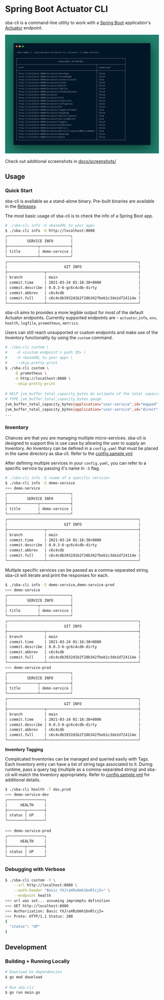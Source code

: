 # Spring Boot Actuator CLI

sba-cli is a command-line utility to work with a [Spring Boot](https://spring.io/projects/spring-boot) application's [Actuator](https://docs.spring.io/spring-boot/docs/current/reference/html/production-ready-features.html) endpoint.

![actuator screenshot](./docs/screenshots/actuator.png)

Check out additional screenshots in [docs/screenshots/](./docs/screenshots/README.md)

## Usage

### Quick Start

sba-cli is available as a stand-alone binary. Pre-built binaries are available in the [Releases](https://github.com/arkits/spring-boot-actuator-cli/releases).

The most basic usage of sba-cli is to check the info of a Spring Boot app.

```bash
# ./sba-cli info -U <baseURL to your app>
$ ./sba-cli info -U http://localhost:8080
┌─────────────────────────────┐
│         SERVICE INFO        │
├──────────────┬──────────────┤
│ title        │ demo-service │
└──────────────┴──────────────┘
┌────────────────────────────────────────────────────────────┐
│                          GIT INFO                          │
├─────────────────┬──────────────────────────────────────────┤
│ branch          │ main                                     │
│ commit.time     │ 2021-03-24 01:18:38+0000                 │
│ commit.describe │ 0.0.3-6-gc6c4cdb-dirty                   │
│ commit.abbrev   │ c6c4cdb                                  │
│ commit.full     │ c6c4cdb3932d1b2f28b342fbeb1c3de1d724114e │
└─────────────────┴──────────────────────────────────────────┘
```

sba-cli aims to provides a more legible output for most of the default Actuator endpoints. Currently supported endpoints are - `actuator`,`info`, `env`, `health`, `logfile`, `prometheus`, `metrics`.

Users can still reach unsupported or custom endpoints and make use of the Inventory functionality by using the `custom` command.

```bash
# ./sba-cli custom \
#    -E <custom endpoint's path ID> \
#    -U <baseURL to your app> \
#    --skip-pretty-print
$ ./sba-cli custom \
    -E prometheus \
    -U http://localhost:8080 \
    --skip-pretty-print

# HELP jvm_buffer_total_capacity_bytes An estimate of the total capacity of the buffers in this pool
# TYPE jvm_buffer_total_capacity_bytes gauge
jvm_buffer_total_capacity_bytes{application="user-service",id="mapped",} 0.0
jvm_buffer_total_capacity_bytes{application="user-service",id="direct",} 81920.0
...
```

### Inventory

Chances are that you are managing multiple micro-services. sba-cli is designed to support this is use case by allowing the user to supply an Inventory. An Inventory can be defined in a `config.yaml` that must be placed in the same directory as sba-cli. Refer to the [config.sample.yml](./config.sample.yml)

After defining multiple services in your `config.yaml`, you can refer to a specific service by passing it's name in `-S` flag.

```bash
# ./sba-cli info -S <name of a specific service>
$ ./sba-cli info -S demo-service
>>> demo-service
┌─────────────────────────────┐
│         SERVICE INFO        │
├──────────────┬──────────────┤
│ title        │ demo-service │
└──────────────┴──────────────┘
┌────────────────────────────────────────────────────────────┐
│                          GIT INFO                          │
├─────────────────┬──────────────────────────────────────────┤
│ branch          │ main                                     │
│ commit.time     │ 2021-03-24 01:18:38+0000                 │
│ commit.describe │ 0.0.3-6-gc6c4cdb-dirty                   │
│ commit.abbrev   │ c6c4cdb                                  │
│ commit.full     │ c6c4cdb3932d1b2f28b342fbeb1c3de1d724114e │
└─────────────────┴──────────────────────────────────────────┘
```

Multiple specific services can be passed as a comma-separated string. sba-cli will iterate and print the responses for each.

```bash
$ ./sba-cli info -S demo-service,demo-service-prod
>>> demo-service
┌─────────────────────────────┐
│         SERVICE INFO        │
├──────────────┬──────────────┤
│ title        │ demo-service │
└──────────────┴──────────────┘
┌────────────────────────────────────────────────────────────┐
│                          GIT INFO                          │
├─────────────────┬──────────────────────────────────────────┤
│ branch          │ main                                     │
│ commit.time     │ 2021-03-24 01:18:38+0000                 │
│ commit.describe │ 0.0.3-6-gc6c4cdb-dirty                   │
│ commit.abbrev   │ c6c4cdb                                  │
│ commit.full     │ c6c4cdb3932d1b2f28b342fbeb1c3de1d724114e │
└─────────────────┴──────────────────────────────────────────┘
>>> demo-service-prod
┌─────────────────────────────┐
│         SERVICE INFO        │
├──────────────┬──────────────┤
│ title        │ demo-service │
└──────────────┴──────────────┘
┌────────────────────────────────────────────────────────────┐
│                          GIT INFO                          │
├─────────────────┬──────────────────────────────────────────┤
│ branch          │ main                                     │
│ commit.time     │ 2021-03-24 01:18:38+0000                 │
│ commit.describe │ 0.0.3-6-gc6c4cdb-dirty                   │
│ commit.abbrev   │ c6c4cdb                                  │
│ commit.full     │ c6c4cdb3932d1b2f28b342fbeb1c3de1d724114e │
└─────────────────┴──────────────────────────────────────────┘
```

**Inventory Tagging**

Complicated Inventories can be managed and queried easily with Tags. Each Inventory entry can have a list of string tags associated to it. During runtime, pass a query tag (multiple as a comma-separated string) and sba-cli will match the Inventory appropriately. Refer to [config.sample.yml](./config.sample.yml) for additional details.

```bash
$ ./sba-cli health -T dev,prod
>>> demo-service-dev
┌─────────────────┐
│      HEALTH     │
├────────┬────────┤
│ status │ UP     │
└────────┴────────┘

>>> demo-service-prod
┌─────────────────┐
│      HEALTH     │
├────────┬────────┤
│ status │ UP     │
└────────┴────────┘
```

### Debugging with Verbose

```bash
$ ./sba-cli custom -V \
    --url http://localhost:8080 \
    --auth-header "Basic YXJraXRzOmh1bnRlcjI=" \
    --endpoint health
>>> url was set... assuming impromptu definition
>>> GET http://localhost:8080
>>> Authorization: Basic YXJraXRzOmh1bnRlcjI=
>>> Proto: HTTP/1.1 Status: 200
{
  "status": "UP"
}
```

## Development

### Building + Running Locally

```bash
# Download Go dependencies
$ go mod download

# Run sba-cli
$ go run main.go
```
